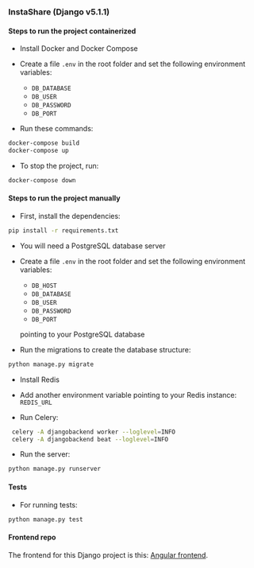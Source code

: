 ### InstaShare (Django v5.1.1)

#### Steps to run the project containerized
- Install Docker and Docker Compose
- Create a file `.env` in the root folder and set the following environment variables:
    - `DB_DATABASE`
    - `DB_USER`
    - `DB_PASSWORD`
    - `DB_PORT`
    
- Run these commands:
```sh
docker-compose build
docker-compose up
```
- To stop the project, run:
```sh
docker-compose down
```

#### Steps to run the project manually
- First, install the dependencies:
```sh
pip install -r requirements.txt
```
- You will need a PostgreSQL database server
- Create a file `.env` in the root folder and set the following environment variables:
    - `DB_HOST`
    - `DB_DATABASE`
    - `DB_USER`
    - `DB_PASSWORD`
    - `DB_PORT`

  pointing to your PostgreSQL database
- Run the migrations to create the database structure: 
```sh
python manage.py migrate
```
 
- Install Redis
- Add another environment variable pointing to your Redis instance: `REDIS_URL`

- Run Celery:
```sh
 celery -A djangobackend worker --loglevel=INFO
 celery -A djangobackend beat --loglevel=INFO
 ```

- Run the server:
```sh
python manage.py runserver
```



#### Tests
-  For running tests: 
```sh
python manage.py test
```

#### Frontend repo
The frontend for this Django project is this: [Angular frontend](https://github.com/xero-q/angular-frontend).
